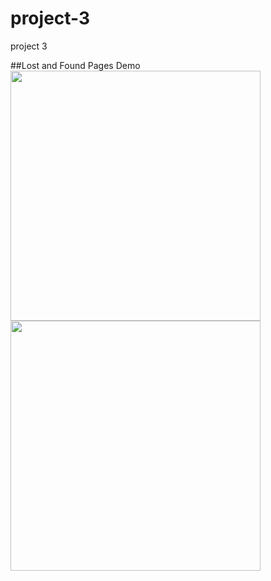 # project-3
project 3



##Lost and Found Pages Demo
<img src="https://i.ibb.co/P5sxdDk/lost-page.png" width="400"/> 
<img src="https://i.ibb.co/NLQ7Bjd/found-page.png" width="400"/>